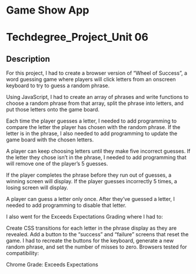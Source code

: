 # Game Show App

# Techdegree_Project_Unit 06

## **Description**

For this project, I had to create a browser version of “Wheel of Success”, a word guessing game where players will click letters from an onscreen keyboard to try to guess a random phrase.

Using JavaScript, I had to create an array of phrases and write functions to choose a random phrase from that array, split the phrase into letters, and put those letters onto the game board.

Each time the player guesses a letter, I needed to add programming to compare the letter the player has chosen with the random phrase. If the letter is in the phrase, I also needed to add programming to update the game board with the chosen letters.

A player can keep choosing letters until they make five incorrect guesses. If the letter they chose isn’t in the phrase, I needed to add programming that will remove one of the player’s 5 guesses.

If the player completes the phrase before they run out of guesses, a winning screen will display. If the player guesses incorrectly 5 times, a losing screen will display.

A player can guess a letter only once. After they’ve guessed a letter, I needed to add programming to disable that letter.

I also went for the Exceeds Expectations Grading where I had to:

Create CSS transitions for each letter in the phrase display as they are revealed.
Add a button to the “success” and “failure” screens that reset the game. I had to recreate the buttons for the keyboard, generate a new random phrase, and set the number of misses to zero.
Browsers tested for compatibility:

Chrome
Grade: Exceeds Expectations
